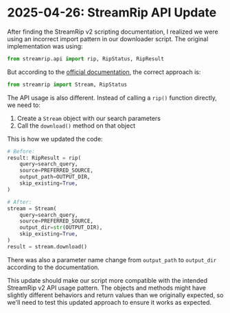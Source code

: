 # 2025-04-26: StreamRip API Update

After finding the StreamRip v2 scripting documentation, I realized we were using an incorrect import pattern in our downloader script. The original implementation was using:

```python
from streamrip.api import rip, RipStatus, RipResult
```

But according to the [official documentation](https://github.com/nathom/streamrip/wiki/Scripting-with-Streamrip-v2), the correct approach is:

```python
from streamrip import Stream, RipStatus
```

The API usage is also different. Instead of calling a `rip()` function directly, we need to:
1. Create a `Stream` object with our search parameters
2. Call the `download()` method on that object

This is how we updated the code:

```python
# Before:
result: RipResult = rip(
    query=search_query,
    source=PREFERRED_SOURCE,
    output_path=OUTPUT_DIR,
    skip_existing=True,
)

# After:
stream = Stream(
    query=search_query,
    source=PREFERRED_SOURCE,
    output_dir=str(OUTPUT_DIR),
    skip_existing=True,
)
result = stream.download()
```

There was also a parameter name change from `output_path` to `output_dir` according to the documentation.

This update should make our script more compatible with the intended StreamRip v2 API usage pattern. The objects and methods might have slightly different behaviors and return values than we originally expected, so we'll need to test this updated approach to ensure it works as expected.
